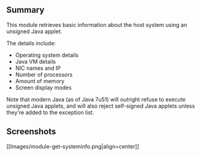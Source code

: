## Summary

This module retrieves basic information about the host system using an unsigned Java applet.

The details include:

- Operating system details
- Java VM details
- NIC names and IP
- Number of processors
- Amount of memory
- Screen display modes

Note that modern Java (as of Java 7u51) will outright refuse to execute unsigned Java applets, and will also reject self-signed Java applets unless they're added to the exception list.

## Screenshots

[[Images/module-get-systeminfo.png|align=center]]